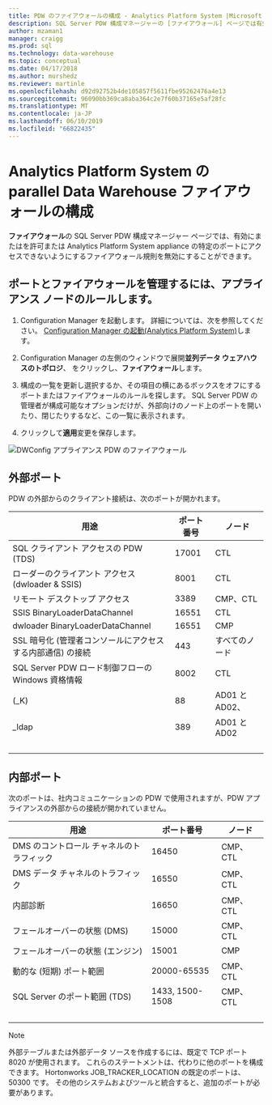 ```yaml
---
title: PDW のファイアウォールの構成 - Analytics Platform System |Microsoft Docs
description: SQL Server PDW 構成マネージャーの [ファイアウォール] ページでは有効にまたはを許可または Analytics Platform System appliance の特定のポートにアクセスできないようにするファイアウォール規則を無効にすることができます。
author: mzaman1
manager: craigg
ms.prod: sql
ms.technology: data-warehouse
ms.topic: conceptual
ms.date: 04/17/2018
ms.author: murshedz
ms.reviewer: martinle
ms.openlocfilehash: d92d92752b4de105857f5611fbe95262476a4e13
ms.sourcegitcommit: 96090bb369ca8aba364c2e7f60b37165e5af28fc
ms.translationtype: MT
ms.contentlocale: ja-JP
ms.lasthandoff: 06/10/2019
ms.locfileid: "66822435"
---
```

# <a name="parallel-data-warehouse-firewall-configuration-in-analytics-platform-system"></a>Analytics Platform System の parallel Data Warehouse ファイアウォールの構成

**ファイアウォール**の SQL Server PDW 構成マネージャー ページでは、有効にまたはを許可または Analytics Platform System appliance の特定のポートにアクセスできないようにするファイアウォール規則を無効にすることができます。  
  
## <a name="to-manage-ports-and-firewall-rules-for-appliance-nodes"></a>ポートとファイアウォールを管理するには、アプライアンス ノードのルールします。  
  
1.  Configuration Manager を起動します。 詳細については、次を参照してください。 [Configuration Manager の起動&#40;Analytics Platform System&#41;](launch-the-configuration-manager.md)します。  
  
2.  Configuration Manager の左側のウィンドウで展開**並列データ ウェアハウスのトポロジ**、 をクリックし、**ファイアウォール**します。  
  
3.  構成の一覧を更新し選択するか、その項目の横にあるボックスをオフにするポートまたはファイアウォールのルールを探します。 SQL Server PDW の管理者が構成可能なオプションだけが、外部向けのノード上のポートを開いたり、閉じたりするなど、この一覧に表示されます。  
  
4.  クリックして**適用**変更を保存します。  
  
![DWConfig アプライアンス PDW のファイアウォール](./media/pdw-firewall-configuration/SQL_Server_PDW_DWConfig_ApplPDWFirewall.png "SQL_Server_PDW_DWConfig_ApplPDWFirewall")  
  
## <a name="external-ports"></a>外部ポート  
PDW の外部からのクライアント接続は、次のポートが開かれます。  
  
|用途|ポート番号|ノード|  
|-----------|-----------|---------|  
|SQL クライアント アクセスの PDW (TDS)|17001|CTL|  
|ローダーのクライアント アクセス (dwloader & SSIS)|8001|CTL|  
|リモート デスクトップ アクセス|3389|CMP、CTL|  
|SSIS BinaryLoaderDataChannel|16551|CTL|  
|dwloader BinaryLoaderDataChannel|16551|CMP|  
|SSL 暗号化 (管理者コンソールにアクセスする内部通信) の接続|443|すべてのノード|  
|SQL Server PDW ロード制御フローの Windows 資格情報|8002|CTL|  
|(_K)|88|AD01 と AD02、|  
|_ldap|389|AD01 と AD02|  
| &nbsp; | &nbsp; | &nbsp; |
  
## <a name="internal-ports"></a>内部ポート  
次のポートは、社内コミュニケーションの PDW で使用されますが、PDW アプライアンスの外部からの接続が開かれていません。  
  
|用途|ポート番号|ノード|  
|-----------|-----------|---------|  
|DMS のコントロール チャネルのトラフィック|16450|CMP、CTL|  
|DMS データ チャネルのトラフィック|16550|CMP、CTL|  
|内部診断|16650|CMP、CTL|  
|フェールオーバーの状態 (DMS)|15000|CMP、CTL|  
|フェールオーバーの状態 (エンジン)|15001|CMP|  
|動的な (短期) ポート範囲|20000-65535|CMP、CTL|  
|SQL Server のポート範囲 (TDS)|1433, 1500-1508|CMP、CTL|  
| &nbsp; | &nbsp; | &nbsp; |
  
> [!NOTE]  
> 外部テーブルまたは外部データ ソースを作成するには、既定で TCP ポート 8020 が使用されます。 これらのステートメントは、代わりに他のポートを構成できます。 Hortonworks JOB_TRACKER_LOCATION の既定のポートは、50300 です。 その他のシステムおよびツールと統合すると、追加のポートが必要があります。  
  
<!-- MISSING LINKS ## See Also  
[HDInsight Firewall Configuration &#40;Analytics Platform System&#41;](hdinsight-firewall-configuration.md)
-->
  
